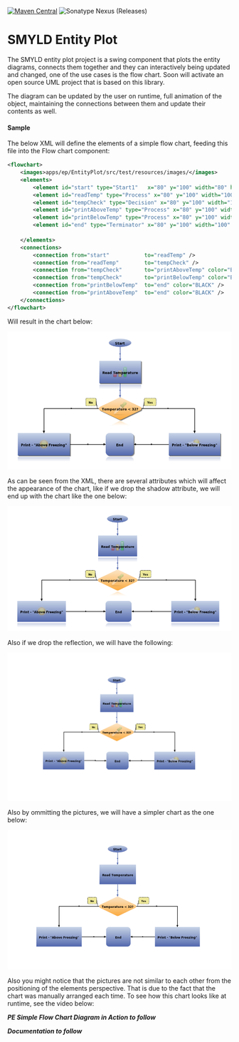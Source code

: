 [![Maven Central](https://img.shields.io/maven-central/v/org.smyld.app.ep.EntityPlot/smyld-app-entityplot&style=plastic)](https://mvnrepository.com/artifact/org.smyld.app.ep.EntityPlot/smyld-app-entityplot/1.0.8)
![Sonatype Nexus (Releases)](https://img.shields.io/nexus/r/org.smyld.app.ep/smyld-app-ep?server=https%3A%2F%2Foss.sonatype.org&style=plastic)

# SMYLD Entity Plot
The SMYLD entity plot project is a swing component that plots the entity diagrams, connects them together and they can interactively being updated and changed, one of the use cases is the flow chart. Soon will activate an open source UML project that is based on this library. 

The diagram can be updated by the user on runtime, full animation of the object, maintaining the connections between them and update their contents as well.

#### Sample
The below XML will define the elements of a simple flow chart, feeding this file into the Flow chart component:


```xml
<flowchart>
    <images>apps/ep/EntityPlot/src/test/resources/images/</images>
    <elements>
        <element id="start" type="Start1"   x="80" y="100" width="80" height="20" connTo="false" connFrom="true">Start</element>
        <element id="readTemp" type="Process" x="80" y="100" width="100" height="80" connTo="true" connFrom="true" reflect="true" shadow="true" bgImage="chart_48.png">Read Temperature</element>
        <element id="tempCheck" type="Decision" x="80" y="100" width="100" height="80" connTo="true" connFrom="true" reflect="true" shadow="true" bgImage="check_48.png">Temperature &lt; 32?</element>
        <element id="printAboveTemp" type="Process" x="80" y="100" width="100" height="80" connTo="true" connFrom="true" reflect="true" shadow="true" bgImage="sun_48.png">Print - "Above Freezing"</element>
        <element id="printBelowTemp" type="Process" x="80" y="100" width="100" height="80" connTo="true" connFrom="true" reflect="true" shadow="true" bgImage="cold_48.png">Print - "Below Freezing"</element>
        <element id="end" type="Terminator" x="80" y="100" width="100" height="80" connTo="true" connFrom="true" reflect="true" shadow="true">End</element>

    </elements>
    <connections>
        <connection from="start"           to="readTemp" />
        <connection from="readTemp"        to="tempCheck" />
        <connection from="tempCheck"       to="printAboveTemp" color="BLACK">No</connection>
        <connection from="tempCheck"       to="printBelowTemp" color="BLACK">Yes</connection>
        <connection from="printBelowTemp"  to="end" color="BLACK" />
        <connection from="printAboveTemp"  to="end" color="BLACK" />
    </connections>
</flowchart>

```

Will result in the chart below:

![Flow Chart Diagram Sample](../../docs/images/flowChart_sample_1.png)


As can be seen from the XML, there are several attributes which will affect the appearance of the chart, like if we drop the shadow attribute, we will end up with the chart like the one below:

![Flow Chart Diagram Sample](../../docs/images/flowChart_sample_1_noShadow.png)

Also if we drop the reflection, we will have the following:

![Flow Chart Diagram Sample](../../docs/images/flowChart_sample_1_noShadowNoReflect.png)

Also by ommitting the pictures, we will have a simpler chart as the one below:


![Flow Chart Diagram Sample](../../docs/images/flowChart_sample_1_empty.png)

Also you might notice that the pictures are not similar to each other from the positioning of the elements perspective. That is due to the fact that the chart was manually arranged each time. To see how this chart looks like at runtime, see the video below:


_**PE Simple Flow Chart Diagram in Action to follow**_






_**Documentation to follow**_
